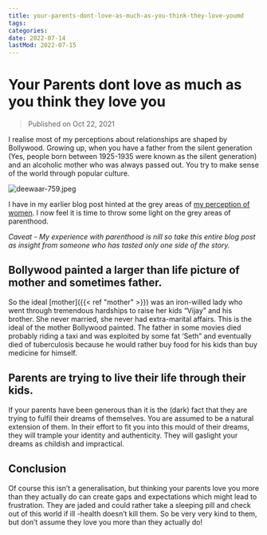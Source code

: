 ```yaml
---
title: your-parents-dont-love-as-much-as-you-think-they-love-youmd
tags:
categories:
date: 2022-07-14
lastMod: 2022-07-15
---
```

# Your Parents dont love as much as you think they love you

> Published on Oct 22, 2021

I realise most of my perceptions about relationships are shaped by Bollywood. Growing up, when you have a father from the silent generation (Yes, people born between 1925-1935 were known as the silent generation) and an alcoholic mother who was always passed out. You try to make sense of the world through popular culture.

![deewaar-759.jpeg](https://manojnayak.mataroa.blog/images/374ff56e.jpeg)

I have in my earlier blog post hinted at the grey areas of [my perception of women](https://manojnayak.com/posts/son-i-give-you-the-red-pill/). I now feel it is time to throw some light on the grey areas of parenthood.

*Caveat - My experience with parenthood is nill so take this entire blog post as insight from someone who has tasted only one side of the story.*

## Bollywood painted a larger than life picture of mother and sometimes father.

So the ideal [mother]({{< ref "mother" >}}) was an iron-willed lady who went through tremendous hardships to raise her kids “Vijay” and his brother. She never married, she never had extra-marital affairs. This is the ideal of the mother Bollywood painted. The father in some movies died probably riding a taxi and was exploited by some fat ‘Seth” and eventually died of tuberculosis because he would rather buy food for his kids than buy medicine for himself.

## Parents are trying to live their life through their kids.

If your parents have been generous than it is the (dark) fact that they are trying to fulfil their dreams of themselves. You are assumed to be a natural extension of them. In their effort to fit you into this mould of their dreams, they will trample your identity and authenticity. They will gaslight your dreams as childish and impractical.

## Conclusion

Of course this isn’t a generalisation, but thinking your parents love you more than they actually do can create gaps and expectations which might lead to frustration. They are jaded and could rather take a sleeping pill and check out of this world if ill -health doesn’t kill them. So be very very kind to them, but don’t assume they love you more than they actually do!
